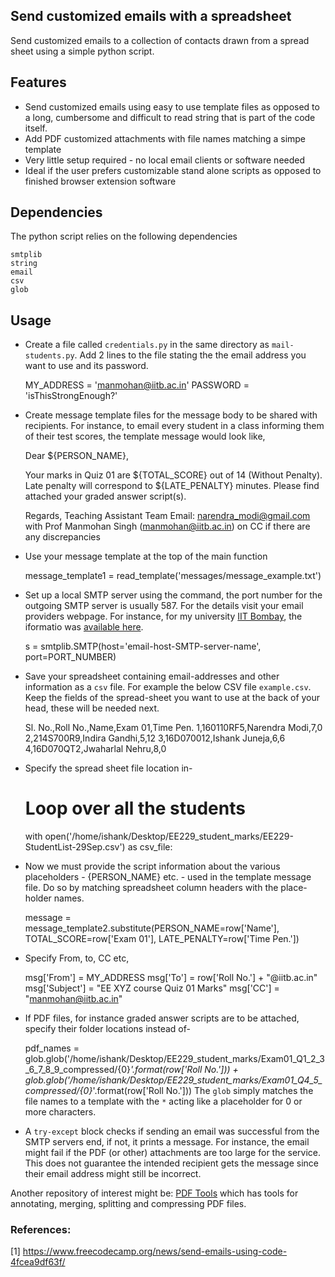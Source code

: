 ## Send customized emails with a spreadsheet
Send customized emails to a collection of contacts drawn from a spread sheet 
using a simple python script.

## Features

- Send customized emails using easy to use template files as opposed to a long, cumbersome and difficult to read string that is 
part of the code itself. 
- Add PDF customized attachments with file names matching a simpe template
- Very little setup required - no local email clients or software needed  
- Ideal if the user prefers customizable stand alone scripts as opposed 
to finished browser extension software

## Dependencies
The python script relies on the following dependencies

    smtplib
    string
    email
    csv
    glob

## Usage
- Create a file called `credentials.py` in the same directory as `mail-students.py`. Add 2 lines to the file stating the the 
email address you want to use and its password.  
    
    MY_ADDRESS = 'manmohan@iitb.ac.in'
    PASSWORD = 'isThisStrongEnough?'

- Create message template files for the message body to be shared with recipients. 
For instance, to email every student in a class informing them of their test scores, the template message would look like,

    Dear ${PERSON_NAME},

    Your marks in Quiz 01 are ${TOTAL_SCORE} out of 14 (Without Penalty).
    Late penalty will correspond to ${LATE_PENALTY} minutes.
    Please find attached your graded answer script(s).
    
    Regards,
    Teaching Assistant Team
    Email: narendra_modi@gmail.com with Prof Manmohan Singh (manmohan@iitb.ac.in) on CC if there are any discrepancies

- Use your message template at the top of the main function

    message_template1 = read_template('messages/message_example.txt')
    
- Set up a local SMTP server using the command, the port number for the outgoing SMTP server is usually 587. 
For the details visit your email providers webpage. For instance, for my university [IIT Bombay](http://www.iitb.ac.in/), the iformatio
was [available here](https://www.cc.iitb.ac.in/page/configurewebmail). 

     s = smtplib.SMTP(host='email-host-SMTP-server-name', port=PORT_NUMBER)

- Save your spreadsheet containing email-addresses and other information as a `csv` file. For example the below CSV file `example.csv`. 
Keep the fields of the spread-sheet you want to use at the back of your head, these will be needed next.  

    Sl. No.,Roll No.,Name,Exam 01,Time Pen.
    1,160110RF5,Narendra Modi,7,0
    2,214S700R9,Indira Gandhi,5,12
    3,16D070012,Ishank Juneja,6,6
    4,16D070QT2,Jwaharlal Nehru,8,0

- Specify the spread sheet file location in-

    # Loop over all the students
    with open('/home/ishank/Desktop/EE229_student_marks/EE229-StudentList-29Sep.csv') as csv_file:
    
- Now we must provide the script information about the various placeholders - {PERSON_NAME} etc. - used in the template message file.
Do so by matching spreadsheet column headers with the place-holder names.

    message = message_template2.substitute(PERSON_NAME=row['Name'], TOTAL_SCORE=row['Exam 01'],
                                                       LATE_PENALTY=row['Time Pen.'])
                                                       
- Specify From, to, CC etc,

    msg['From'] = MY_ADDRESS
    msg['To'] = row['Roll No.'] + "@iitb.ac.in"
    msg['Subject'] = "EE XYZ course Quiz 01 Marks"
    msg['CC'] = "manmohan@iitb.ac.in"

- If PDF files, for instance graded answer scripts are to be attached, specify their folder locations instead of-

    pdf_names = glob.glob('/home/ishank/Desktop/EE229_student_marks/Exam01_Q1_2_3_6_7_8_9_compressed/{0}*'.format(row['Roll No.'])) + \
            glob.glob('/home/ishank/Desktop/EE229_student_marks/Exam01_Q4_5_compressed/{0}*'.format(row['Roll No.']))
The `glob` simply matches the file names to a template with the `*` acting like a placeholder for 0 or more characters.

- A `try-except` block checks if sending an email was successful from the SMTP servers end, if not, it prints a message. For instance, the email might 
fail if the PDF (or other) attachments are too large for the service. This does not guarantee the intended recipient gets the message since their email address might still be incorrect. 

Another repository of interest might be: [PDF Tools]() which has tools for annotating, merging, splitting and compressing PDF files.
 
### References:
[1] https://www.freecodecamp.org/news/send-emails-using-code-4fcea9df63f/

